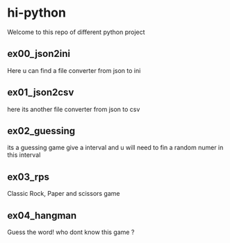 # hi-python

Welcome to this repo of different python project

## ex00_json2ini
Here u can find a file converter from json to ini

## ex01_json2csv
here its another file converter from json to csv

## ex02_guessing
its a guessing game give a interval and u will need to fin a random numer in this interval

## ex03_rps
Classic Rock, Paper and scissors game

## ex04_hangman
Guess the word! who dont know this game ?
